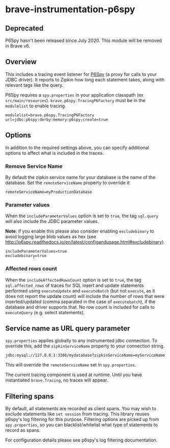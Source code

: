 # brave-instrumentation-p6spy

## Deprecated

P6Spy hasn't been released since July 2020. This module will be removed in
Brave v6.

## Overview

This includes a tracing event listener for [P6Spy](https://github.com/p6spy/p6spy) (a proxy for calls to your JDBC driver).
It reports to Zipkin how long each statement takes, along with relevant tags like the query.


P6Spy requires a `spy.properties` in your application classpath
(ex `src/main/resources`). `brave.p6spy.TracingP6Factory` must be in the
`modulelist` to enable tracing.

```
modulelist=brave.p6spy.TracingP6Factory
url=jdbc:p6spy:derby:memory:p6spy;create=true
```

## Options
In addition to the required settings above, you can specify additional options to affect what is
included in the traces.

### Remove Service Name
By default the zipkin service name for your database is the name of the database.
Set the `remoteServiceName` property to override it:

```
remoteServiceName=myProductionDatabase
```

### Parameter values
When the `includeParameterValues` option is set to `true`, the tag `sql.query` will also include the
JDBC parameter values.

**Note**: if you enable this please also consider enabling `excludebinary` to avoid logging large
blob values as hex (see http://p6spy.readthedocs.io/en/latest/configandusage.html#excludebinary).

```
includeParameterValues=true
excludebinary=true
```

### Affected rows count
When the `includeAffectedRowsCount` option is set to `true`, the tag `sql.affected_rows` of traces
for SQL insert and update statements performed using `executeUpdate` and `executeBatch` (but not
`execute`, as it does not report the update count) will include the number of rows that were
inserted/updated (comma separated in the case of `executebatch`), if the database and driver
supports that. No row count is included for calls to `executeQuery` (e.g. select statements).

## Service name as URL query parameter
`spy.properties` applies globally to any instrumented jdbc connection. To override this, add the
`zipkinServiceName` property to your connection string.

```
jdbc:mysql://127.0.0.1:3306/mydatabase?zipkinServiceName=myServiceName
```

This will override the `remoteServiceName` set in `spy.properties`.

The current tracing component is used at runtime. Until you have instantiated `brave.Tracing`, no traces will appear.

## Filtering spans

By default, all statements are recorded as client spans.
You may wish to exclude statements like `set session` from tracing. This library reuses p6spy's log filtering for this purpose.
Filtering options are picked up from `spy.properties`, so you can blacklist/whitelist what type of statements to record as spans.

For configuration details please see p6spy's log filtering documentation.
